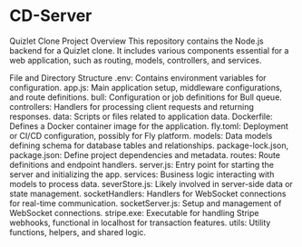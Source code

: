 # CD-Server
Quizlet Clone Project
Overview
This repository contains the Node.js backend for a Quizlet clone. It includes various components essential for a web application, such as routing, models, controllers, and services.

File and Directory Structure
.env: Contains environment variables for configuration.
app.js: Main application setup, middleware configurations, and route definitions.
bull: Configuration or job definitions for Bull queue.
controllers: Handlers for processing client requests and returning responses.
data: Scripts or files related to application data.
Dockerfile: Defines a Docker container image for the application.
fly.toml: Deployment or CI/CD configuration, possibly for Fly platform.
models: Data models defining schema for database tables and relationships.
package-lock.json, package.json: Define project dependencies and metadata.
routes: Route definitions and endpoint handlers.
server.js: Entry point for starting the server and initializing the app.
services: Business logic interacting with models to process data.
severStore.js: Likely involved in server-side data or state management.
socketHandlers: Handlers for WebSocket connections for real-time communication.
socketServer.js: Setup and management of WebSocket connections.
stripe.exe: Executable for handling Stripe webhooks, functional in localhost for transaction features.
utils: Utility functions, helpers, and shared logic.
